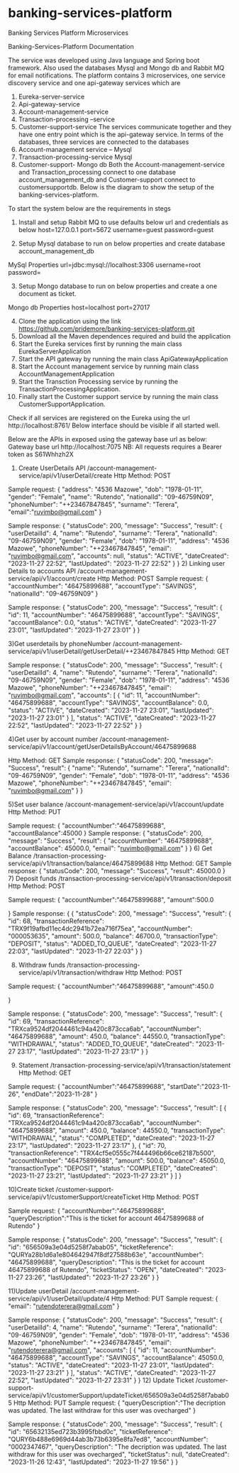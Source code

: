 # banking-services-platform
Banking Services Platform  Microservices 


Banking-Services-Platform Documentation

The service was developed using Java language and Spring boot framework. Also used the databases Mysql and Mongo db and Rabbit MQ for email notifications. The platform contains 3 microservices, one service discovery service and one api-gateway services which are 
1)	Eureka-server-service
2)	Api-gateway-service
3)	Account-management-service
4)	Transaction-processing –service
5)	Customer-support-service
The services communicate together and they have one entry point which is the api-gateway service. In terms of the databases, three services are connected to the databases
1) Account-management service – Mysql
2) Transaction-processing-service Mysql
3) Customer-support- Mongo db
Both the Account-management-service and Transaction_processing connect to one database account_management_db and Customer-support connect to customersupportdb.
Below is the diagram to show the setup of the banking-services-platform.
 
To start the system below are the requirements in stegs
1)	Install and setup Rabbit MQ to use defaults below url and  credentials as below 
host=127.0.0.1
port=5672
username=guest
password=guest

2)	Setup Mysql database to run on below properties and create database account_management_db

MySql Properties
url=jdbc:mysql://localhost:3306
username=root
password=

3)	Setup Mongo database to run on below properties and create a one document as ticket.

Mongo db Properties
host=localhost
port=27017

4)	Clone the application using the link https://github.com/pridemore/banking-services-platform.git
5)	Download all the Maven dependences required and build the application
6)	Start the Eureka services first by running the main class EurekaServerApplication 
7)	Start the API gateway by running the main class ApiGatewayApplication
8)	Start the Account management service by running main class AccountManagementApplication
9)	Start the Transction Processing service by running the TransactionProcessingApplication.
10)	Finally start the Customer support service by running the main class CustomerSupportApplication.

Check if all services are registered on the Eureka using the url http://localhost:8761/
Below interface should be visible if all started well.
 



Below are the APIs in exposed using the gateway base url as below:
Gateway base url http://localhost:7075
NB: All requests requires a Bearer token as S61Whhzh2X
1)	Create UserDetails API /account-management-service/api/v1/userDetail/create
Http Method: POST

Sample request:
{
  "address": "4536 Mazowe",
  "dob": "1978-01-11",
  "gender": "Female",
  "name": "Rutendo",
  "nationalId": "09-46759N09",
  "phoneNumber": "++23467847845",
  "surname": "Terera",
  "email":"ruvimbo@gmail.com"
}

Sample response:
{
    "statusCode": 200,
    "message": "Success",
    "result": {
        "userDetailId": 4,
        "name": "Rutendo",
        "surname": "Terera",
        "nationalId": "09-46759N09",
        "gender": "Female",
        "dob": "1978-01-11",
        "address": "4536 Mazowe",
        "phoneNumber": "++23467847845",
        "email": "ruvimbo@gmail.com",
        "accounts": null,
        "status": "ACTIVE",
        "dateCreated": "2023-11-27 22:52",
        "lastUpdated": "2023-11-27 22:52"
    }
}
2)	Linking user Details to accounts API /account-management-service/api/v1/account/create
Http Method: POST
Sample request:
{
  "accountNumber": "46475899688",
  "accountType": "SAVINGS",
  "nationalId": "09-46759N09"
}

Sample response:
{
    "statusCode": 200,
    "message": "Success",
    "result": {
        "id": 11,
        "accountNumber": "46475899688",
        "accountType": "SAVINGS",
        "accountBalance": 0.0,
        "status": "ACTIVE",
        "dateCreated": "2023-11-27 23:01",
        "lastUpdated": "2023-11-27 23:01"
    }
}

3)Get userdetails by phoneNumber /account-management-service/api/v1/userDetail/getUserDetail/++23467847845
Http Method: GET

Sample response:
{
    "statusCode": 200,
    "message": "Success",
    "result": {
        "userDetailId": 4,
        "name": "Rutendo",
        "surname": "Terera",
        "nationalId": "09-46759N09",
        "gender": "Female",
        "dob": "1978-01-11",
        "address": "4536 Mazowe",
        "phoneNumber": "++23467847845",
        "email": "ruvimbo@gmail.com",
        "accounts": [
            {
                "id": 11,
                "accountNumber": "46475899688",
                "accountType": "SAVINGS",
                "accountBalance": 0.0,
                "status": "ACTIVE",
                "dateCreated": "2023-11-27 23:01",
                "lastUpdated": "2023-11-27 23:01"
            }
        ],
        "status": "ACTIVE",
        "dateCreated": "2023-11-27 22:52",
        "lastUpdated": "2023-11-27 22:52"
    }
}

4)Get user by account number /account-management-service/api/v1/account/getUserDetailsByAccount/46475899688

Http Method: GET
Sample response:
{
    "statusCode": 200,
    "message": "Success",
    "result": {
        "name": "Rutendo",
        "surname": "Terera",
        "nationalId": "09-46759N09",
        "gender": "Female",
        "dob": "1978-01-11",
        "address": "4536 Mazowe",
        "phoneNumber": "++23467847845",
        "email": "ruvimbo@gmail.com"
    }
}

5)Set user balance /account-management-service/api/v1/account/update
Http Method: PUT

Sample request:
{
    "accountNumber":"46475899688",
    "accountBalance":45000
}
Sample response:
{
    "statusCode": 200,
    "message": "Success",
    "result": {
        "accountNumber": "46475899688",
        "accountBalance": 45000.0,
        "email": "ruvimbo@gmail.com"
    }
}
6)	Get Balance /transaction-processing-service/api/v1/transaction/balance/46475899688
Http Method: GET
Sample response:
{
    "statusCode": 200,
    "message": "Success",
    "result": 45000.0
}
7)	Deposit funds /transaction-processing-service/api/v1/transaction/deposit
Http Method: POST

Sample request:
{
    "accountNumber":"46475899688",
    "amount":500.0

}
 Sample response:
{
{
    "statusCode": 200,
    "message": "Success",
    "result": {
        "id": 68,
        "transactionReference": "TRX9f19afbd11ec4dc2941b72ea716f75ea",
        "accountNumber": "000053635",
        "amount": 500.0,
        "balance": 46700.0,
        "transactionType": "DEPOSIT",
        "status": "ADDED_TO_QUEUE",
        "dateCreated": "2023-11-27 22:03",
        "lastUpdated": "2023-11-27 22:03"
    }
}

8)	Withdraw funds /transaction-processing-service/api/v1/transaction/withdraw
Http Method: POST

Sample request:
{
    "accountNumber":"46475899688",
    "amount":450.0

}

Sample response:
{
    "statusCode": 200,
    "message": "Success",
    "result": {
        "id": 69,
        "transactionReference": "TRXca9524df2044461c94a420c873cca6ab",
        "accountNumber": "46475899688",
        "amount": 450.0,
        "balance": 44550.0,
        "transactionType": "WITHDRAWAL",
        "status": "ADDED_TO_QUEUE",
        "dateCreated": "2023-11-27 23:17",
        "lastUpdated": "2023-11-27 23:17"
    }
}

9)	Statement /transaction-processing-service/api/v1/transaction/statement
Http Method: GET

Sample request:
{
    "accountNumber":"46475899688",
    "startDate":"2023-11-26",
    "endDate":"2023-11-28"
}

Sample response:
{
    "statusCode": 200,
    "message": "Success",
    "result": [
        {
            "id": 69,
            "transactionReference": "TRXca9524df2044461c94a420c873cca6ab",
            "accountNumber": "46475899688",
            "amount": 450.0,
            "balance": 44550.0,
            "transactionType": "WITHDRAWAL",
            "status": "COMPLETED",
            "dateCreated": "2023-11-27 23:17",
            "lastUpdated": "2023-11-27 23:17"
        },
        {
            "id": 70,
            "transactionReference": "TRX4cf5e0555c7f444496b66ce62187b500",
            "accountNumber": "46475899688",
            "amount": 500.0,
            "balance": 45050.0,
            "transactionType": "DEPOSIT",
            "status": "COMPLETED",
            "dateCreated": "2023-11-27 23:21",
            "lastUpdated": "2023-11-27 23:21"
        }
    ]
}

10)Create ticket /customer-support-service/api/v1/customerSupport/createTicket
Http Method: POST

Sample request:
{
    "accountNumber":"46475899688",
    "queryDescription":"This is the ticket for account 46475899688 of Rutendo"
}

Sample response:
{
    "statusCode": 200,
    "message": "Success",
    "result": {
        "id": "656509a3e04d5258f7abab05",
        "ticketReference": "QURYa28b1d6a1e804642947f8df27588b63e",
        "accountNumber": "46475899688",
        "queryDescription": "This is the ticket for account 46475899688 of Rutendo",
        "ticketStatus": "OPEN",
        "dateCreated": "2023-11-27 23:26",
        "lastUpdated": "2023-11-27 23:26"
    }
}

11)Update userDetail /account-management-service/api/v1/userDetail/update/4
Http Method: PUT
Sample request:
{
"email": "rutendoterera@gmail.com"
}

Sample response:
{
    "statusCode": 200,
    "message": "Success",
    "result": {
        "userDetailId": 4,
        "name": "Rutendo",
        "surname": "Terera",
        "nationalId": "09-46759N09",
        "gender": "Female",
        "dob": "1978-01-11",
        "address": "4536 Mazowe",
        "phoneNumber": "++23467847845",
        "email": "rutendoterera@gmail.com",
        "accounts": [
            {
                "id": 11,
                "accountNumber": "46475899688",
                "accountType": "SAVINGS",
                "accountBalance": 45050.0,
                "status": "ACTIVE",
                "dateCreated": "2023-11-27 23:01",
                "lastUpdated": "2023-11-27 23:21"
            }
        ],
        "status": "ACTIVE",
        "dateCreated": "2023-11-27 22:52",
        "lastUpdated": "2023-11-27 23:31"
    }
}
12) Update Ticket /customer-support-service/api/v1/customerSupport/updateTicket/656509a3e04d5258f7abab05
Http Method: PUT
Sample request:
{
    "queryDescription":"The decription was updated. The last withdraw for this user was ovecharged"
}

Sample response:
{
    "statusCode": 200,
    "message": "Success",
    "result": {
        "id": "65632135ed723b3995fbbd0c",
        "ticketReference": "QURY6b488e6969d44ab3b73b6395e8fa7ed8",
        "accountNumber": "0002347467",
        "queryDescription": "The decription was updated. The last withdraw for this user was ovecharged",
        "ticketStatus": null,
        "dateCreated": "2023-11-26 12:43",
        "lastUpdated": "2023-11-27 19:56"
    }
}



